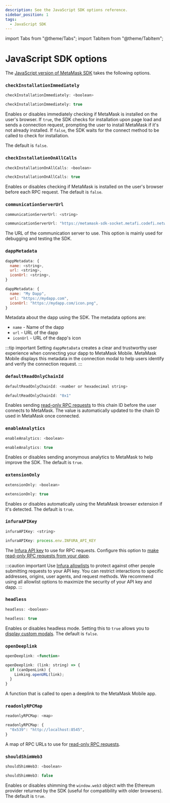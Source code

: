 ```yaml
---
description: See the JavaScript SDK options reference.
sidebar_position: 1
tags:
  - JavaScript SDK
---
```


import Tabs from "@theme/Tabs";
import TabItem from "@theme/TabItem";

# JavaScript SDK options

The [JavaScript version of MetaMask SDK](../connect/metamask-sdk/javascript/index.md) takes the
following options.

### `checkInstallationImmediately`

<Tabs>
<TabItem value="Syntax">

```javascript
checkInstallationImmediately: <boolean>
```

</TabItem>
<TabItem value="Example">

```javascript
checkInstallationImmediately: true
```

</TabItem>
</Tabs>

Enables or disables immediately checking if MetaMask is installed on the user's browser.
If `true`, the SDK checks for installation upon page load and sends a connection request, prompting
the user to install MetaMask if it's not already installed.
If `false`, the SDK waits for the connect method to be called to check for installation.

The default is `false`.

### `checkInstallationOnAllCalls`

<Tabs>
<TabItem value="Syntax">

```javascript
checkInstallationOnAllCalls: <boolean>
```

</TabItem>
<TabItem value="Example">

```javascript
checkInstallationOnAllCalls: true
```

</TabItem>
</Tabs>

Enables or disables checking if MetaMask is installed on the user's browser before each RPC request.
The default is `false`.

### `communicationServerUrl`

<Tabs>
<TabItem value="Syntax">

```javascript
communicationServerUrl: <string>
```

</TabItem>
<TabItem value="Example">

```javascript
communicationServerUrl: "https://metamask-sdk-socket.metafi.codefi.network/"
```

</TabItem>
</Tabs>

The URL of the communication server to use.
This option is mainly used for debugging and testing the SDK.

### `dappMetadata`

<Tabs>
<TabItem value="Syntax">

```javascript
dappMetadata: {
  name: <string>,
  url: <string>,
  iconUrl: <string>,
}
```

</TabItem>
<TabItem value="Example">

```javascript
dappMetadata: {
  name: "My Dapp",
  url: "https://mydapp.com",
  iconUrl: "https://mydapp.com/icon.png",
}
```

</TabItem>
</Tabs>

Metadata about the dapp using the SDK.
The metadata options are:

- `name` - Name of the dapp
- `url` - URL of the dapp
- `iconUrl` - URL of the dapp's icon

:::tip important
Setting `dappMetaData` creates a clear and trustworthy user experience when connecting your dapp to
MetaMask Mobile.
MetaMask Mobile displays this metadata in the connection modal to help users identify and verify the
connection request.
:::

### `defaultReadOnlyChainId`

<Tabs>
<TabItem value="Syntax">

```javascript
defaultReadOnlyChainId: <number or hexadecimal string>
```

</TabItem>
<TabItem value="Example">

```javascript
defaultReadOnlyChainId: "0x1"
```

</TabItem>
</Tabs>

Enables sending [read-only RPC requests](../how-to/make-read-only-requests.md) to
this chain ID before the user connects to MetaMask.
The value is automatically updated to the chain ID used in MetaMask once connected.

### `enableAnalytics`

<Tabs>
<TabItem value="Syntax">

```javascript
enableAnalytics: <boolean>
```

</TabItem>
<TabItem value="Example">

```javascript
enableAnalytics: true
```

</TabItem>
</Tabs>

Enables or disables sending anonymous analytics to MetaMask to help improve the SDK.
The default is `true`.

### `extensionOnly`

<Tabs>
<TabItem value="Syntax">

```javascript
extensionOnly: <boolean>
```

</TabItem>
<TabItem value="Example">

```javascript
extensionOnly: true
```

</TabItem>
</Tabs>

Enables or disables automatically using the MetaMask browser extension if it's detected.
The default is `true`.

### `infuraAPIKey`

<Tabs>
<TabItem value="Syntax">

```javascript
infuraAPIKey: <string>
```

</TabItem>
<TabItem value="Example">

```javascript
infuraAPIKey: process.env.INFURA_API_KEY
```

</TabItem>
</Tabs>

The [Infura API key](/developer-tools/dashboard/get-started/create-api) to
use for RPC requests.
Configure this option to [make read-only RPC requests from your dapp](../how-to/make-read-only-requests.md).

:::caution important
Use [Infura allowlists](https://docs.infura.io/networks/ethereum/how-to/secure-a-project/use-an-allowlist)
to protect against other people submitting requests to your API key.
You can restrict interactions to specific addresses, origins, user agents, and request methods.
We recommend using all allowlist options to maximize the security of your API key and dapp.
:::

### `headless`

<Tabs>
<TabItem value="Syntax">

```javascript
headless: <boolean>
```

</TabItem>
<TabItem value="Example">

```javascript
headless: true
```

</TabItem>
</Tabs>

Enables or disables headless mode.
Setting this to `true` allows you to [display custom modals](../how-to/display/custom-modals.md).
The default is `false`.

### `openDeeplink`

<Tabs>
<TabItem value="Syntax">

```javascript
openDeeplink: <function>
```

</TabItem>
<TabItem value="Example">

```javascript
openDeeplink: (link: string) => {
  if (canOpenLink) {
    Linking.openURL(link);
  }
}
```

</TabItem>
</Tabs>

A function that is called to open a deeplink to the MetaMask Mobile app.

### `readonlyRPCMap`

<Tabs>
<TabItem value="Syntax">

```javascript
readonlyRPCMap: <map>
```

</TabItem>
<TabItem value="Example">

```javascript
readonlyRPCMap: {
  "0x539": "http://localhost:8545",
}
```

</TabItem>
</Tabs>

A map of RPC URLs to use for [read-only RPC requests](../how-to/make-read-only-requests.md).

### `shouldShimWeb3`

<Tabs>
<TabItem value="Syntax">

```javascript
shouldShimWeb3: <boolean>
```

</TabItem>
<TabItem value="Example">

```javascript
shouldShimWeb3: false
```

</TabItem>
</Tabs>

Enables or disables shimming the `window.web3` object with the Ethereum provider returned by the SDK
(useful for compatibility with older browsers).
The default is `true`.
